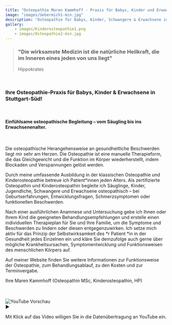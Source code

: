 ```yaml
---
title: "Osteopathie Maren Kammhoff - Praxis für Babys, Kinder und Erwachsene in Stuttgart-Süd"
image: "images/Uebermich1-min.jpg"
description: "Osteopathie für Babys, Kinder, Schwangere & Erwachsene in Stuttgart-Heslach – Kinderosteopathin Maren Kammhoff. Sanfte Hilfe ab dem ersten Tag."
gallery:
    - images/Kinderosteopathie1.png
    - images/Osteopathie2-min.jpg
---
```

 
> ### "Die wirksamste Medizin ist die natürliche Heilkraft, die im Inneren eines jeden von uns liegt"
>Hippokrates  
<br>  

### Ihre Osteopathie-Praxis für Babys, Kinder & Erwachsene in Stuttgart-Süd! 
<br>

#### Einfühlsame osteopathische Begleitung – vom Säugling bis ins Erwachsenenalter.
<br>

Die osteopathische Herangehensweise an gesundheitliche Beschwerden liegt mir sehr am Herzen. Die Osteopathie ist eine manuelle Therapieform, die das Gleichgewicht und die Funktion im Körper wiederherstellt, indem Blockaden und Verspannungen gelöst werden. 

Durch meine umfassende Ausbildung in der klassischen Osteopathie und Kinderosteopathie betreue ich Patient*innen jeden Alters. Als zertifizierte Osteopathin und Kinderosteopathin begleite ich Säuglinge, Kinder, Jugendliche, Schwangere und Erwachsene osteopathisch – bei Geburtserfahrungen, Entwicklungsfragen, Schmerzsymptomen oder funktionellen Beschwerden.

Nach einer ausführlichen Anamnese und Untersuchung gebe ich Ihnen oder Ihrem Kind die geeigneten Behandlungsempfehlungen und erstelle einen individuellen Therapieplan für Sie und Ihre Familie, um die Symptome und Beschwerden zu lindern oder diesen entgegenzuwirken. Ich setze mich aktiv für das Prinzip der Selbstwirksamkeit des *r Patient *in in der Gesundheit jedes Einzelnen ein und kläre Sie demzufolge auch gerne über mögliche Krankheitsursachen, Symptomentwicklung und Funktionsweisen des menschlichen Körpers auf.

Auf meiner Website finden Sie weitere Informationen zur Funktionsweise der Osteopathie, zum Behandlungsablauf, zu den Kosten und zur Terminvergabe.

Ihre Maren Kammhoff (Osteopathin MSc, Kinderosteopathin,  HP)
<br>
<br>
<br>

<div class="youtube-placeholder" data-ytid="qaxLBXQqyVQ" onclick="loadYoutube(this)">
  <div class="thumbnail">
    <img src="https://img.youtube.com/vi/qaxLBXQqyVQ/hqdefault.jpg" alt="YouTube Vorschau">
    <div class="play-button">▶</div>
  </div>
  <p>Mit Klick auf das Video willigen Sie in die Datenübertragung an YouTube ein.</p>
</div>

